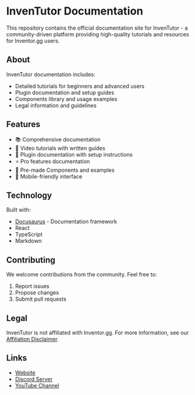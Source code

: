 # InvenTutor Documentation

This repository contains the official documentation site for InvenTutor - a community-driven platform providing high-quality tutorials and resources for Inventor.gg users.

## About

InvenTutor documentation includes:
- Detailed tutorials for beginners and advanced users
- Plugin documentation and setup guides
- Components library and usage examples
- Legal information and guidelines

## Features

- 📚 Comprehensive documentation
- 🎥 Video tutorials with written guides
- 🔌 Plugin documentation with setup instructions
- ⭐ Pro features documentation
- 🧩 Pre-made Components and examples
- 📱 Mobile-friendly interface

## Technology

Built with:
- [Docusaurus](https://docusaurus.io/) - Documentation framework
- React
- TypeScript
- Markdown

## Contributing

We welcome contributions from the community. Feel free to:
1. Report issues
2. Propose changes
3. Submit pull requests

## Legal

InvenTutor is not affiliated with Inventor.gg. For more information, see our [Affiliation Disclaimer](docs/legal/affiliation-disclaimer.md).

## Links

- [Website](https://inventutor.github.io)
- [Discord Server](https://dsc.gg/inventutor)
- [YouTube Channel](https://www.youtube.com/@InvenTutor)